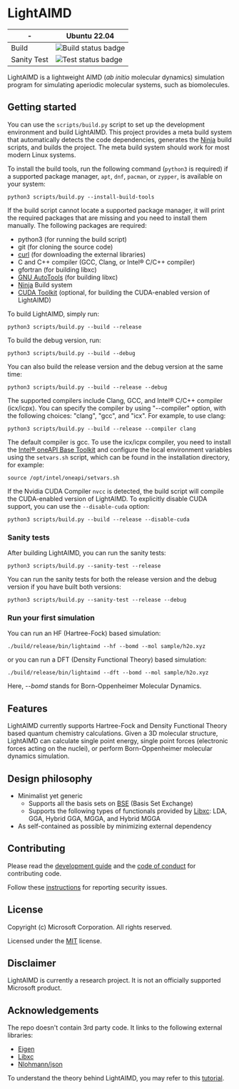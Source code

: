 # LightAIMD

| - | Ubuntu 22.04 |
|---|---|
|Build|![Build status badge](https://msai.visualstudio.com/LightAIMD/_apis/build/status/LightAIMD-CI)|
|Sanity Test|![Test status badge](https://msai.visualstudio.com/LightAIMD/_apis/build/status/LightAIMD-CI)|

LightAIMD is a lightweight AIMD (*ab initio* molecular dynamics) simulation program for simulating aperiodic molecular systems, such as biomolecules.

## Getting started
You can use the `scripts/build.py` script to set up the development environment and build LightAIMD. This project provides a meta build system that automatically detects the code dependencies, generates the [Ninja](https://ninja-build.org) build scripts, and builds the project. The meta build system should work for most modern Linux systems.

To install the build tools, run the following command (`python3` is required) if a supported package manager, `apt`, `dnf`, `pacman`, or `zypper`, is available on your system:
```shell
python3 scripts/build.py --install-build-tools
```

If the build script cannot locate a supported package manager, it will print the required packages that are missing and you need to install them manually. The following packages are required:
- python3 (for running the build script)
- git (for cloning the source code)
- [curl](https://curl.se/download.html) (for downloading the external libraries)
- C and C++ compiler (GCC, Clang, or Intel® C/C++ compiler)
- gfortran (for building libxc)
- [GNU AutoTools](https://en.wikipedia.org/wiki/GNU_Autotools) (for building libxc)
- [Ninja](https://ninja-build.org) Build system
- [CUDA Toolkit](https://developer.nvidia.com/cuda-downloads) (optional, for building the CUDA-enabled version of LightAIMD)

To build LightAIMD, simply run:
```shell
python3 scripts/build.py --build --release
```

To build the debug version, run:
```shell
python3 scripts/build.py --build --debug
```

You can also build the release version and the debug version at the same time:
```shell
python3 scripts/build.py --build --release --debug
```

The supported compilers include Clang, GCC, and Intel® C/C++ compiler (icx/icpx). You can specify the compiler by using "--compiler" option, with the following choices: "clang", "gcc", and "icx". For example, to use clang:
```shell
python3 scripts/build.py --build --release --compiler clang
```
The default compiler is gcc. To use the icx/icpx compiler, you need to install the [Intel® oneAPI Base Toolkit](https://www.intel.com/content/www/us/en/developer/tools/oneapi/base-toolkit-download.html) and configure the local environment variables using the `setvars.sh` script, which can be found in the installation directory, for example:
```shell
source /opt/intel/oneapi/setvars.sh
```

If the Nvidia CUDA Compiler `nvcc` is detected, the build script will compile the CUDA-enabled version of LightAIMD. To explicitly disable CUDA support, you can use the `--disable-cuda` option:
```shell
python3 scripts/build.py --build --release --disable-cuda
```

### Sanity tests
After building LightAIMD, you can run the sanity tests:
```shell
python3 scripts/build.py --sanity-test --release
```

You can run the sanity tests for both the release version and the debug version if you have built both versions:
```shell
python3 scripts/build.py --sanity-test --release --debug
```

### Run your first simulation
You can run an HF (Hartree-Fock) based simulation:
```shell
./build/release/bin/lightaimd --hf --bomd --mol sample/h2o.xyz
```
or you can run a DFT (Density Functional Theory) based simulation:
```shell
./build/release/bin/lightaimd --dft --bomd --mol sample/h2o.xyz
```

Here, *--bomd* stands for Born-Oppenheimer Molecular Dynamics.

## Features

LightAIMD currently supports Hartree-Fock and Density Functional Theory based quantum chemistry calculations. Given a 3D molecular structure, LightAIMD can calculate single point energy, single point forces (electronic forces acting on the nuclei), or perform Born-Oppenheimer molecular dynamics simulation.

## Design philosophy

- Minimalist yet generic
  - Supports all the basis sets on [BSE](https://www.basissetexchange.org/) (Basis Set Exchange)
  - Supports the following types of functionals provided by [Libxc](https://tddft.org/programs/libxc/): LDA, GGA, Hybrid GGA, MGGA, and Hybrid MGGA
- As self-contained as possible by minimizing external dependency

## Contributing

Please read the [development guide](docs/dev-guide.md) and the [code of conduct](CODE_OF_CONDUCT.md) for contributing code.

Follow these [instructions](SECURITY.md) for reporting security issues.

## License

Copyright (c) Microsoft Corporation. All rights reserved.

Licensed under the [MIT](LICENSE.txt) license.

## Disclaimer

LightAIMD is currently a research project. It is not an officially supported Microsoft product.

## Acknowledgements

The repo doesn't contain 3rd party code. It links to the following external libraries:
- [Eigen](https://eigen.tuxfamily.org)
- [Libxc](https://www.tddft.org/programs/libxc/)
- [Nlohmann/json](https://github.com/nlohmann/json)

To understand the theory behind LightAIMD, you may refer to this [tutorial](https://www.binshao.info/download/tutorials/CQC101.pdf).
